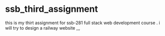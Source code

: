 # ssb_third_assignment
this is my thirt assignment for ssb-281 full stack web development course . i will try to design a railway website ,,,
